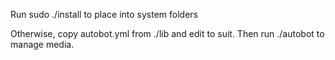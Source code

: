 Run sudo ./install to place into system folders

Otherwise, copy autobot.yml from ./lib and edit to suit.  Then run ./autobot to manage media.
